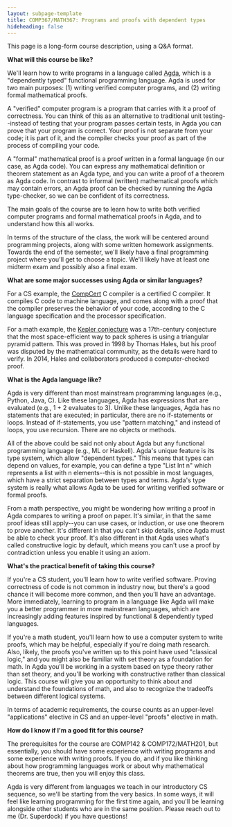 ```yaml
---
layout: subpage-template
title: COMP367/MATH367: Programs and proofs with dependent types
hideheading: false
---
```

<style>
	i[class^="ri-"] { 
	color: #d9232d; 
	font-size: 24px; 
	vertical-align: sub; 
	/*padding-left: .2em; */
	padding-right: .2em 
}	
</style>

This page is a long-form course description, using a Q&A format.

**What will this course be like?**

We'll learn how to write programs in a language called [Agda](https://agda.readthedocs.io/en/latest/getting-started/what-is-agda.html), which is a "dependently typed" functional programming language. Agda is used for two main purposes: (1) writing verified computer programs, and (2) writing formal mathematical proofs.

A "verified" computer program is a program that carries with it a proof of correctness. You can think of this as an alternative to traditional unit testing--instead of testing that your program passes certain tests, in Agda you can prove that your program is correct. Your proof is not separate from your code; it is part of it, and the compiler checks your proof as part of the process of compiling your code.

A "formal" mathematical proof is a proof written in a formal language (in our case, as Agda code). You can express any mathematical definition or theorem statement as an Agda type, and you can write a proof of a theorem as Agda code. In contrast to informal (written) mathematical proofs which may contain errors, an Agda proof can be checked by running the Agda type-checker, so we can be confident of its correctness.

The main goals of the course are to learn how to write both verified computer programs and formal mathematical proofs in Agda, and to understand how this all works.

In terms of the structure of the class, the work will be centered around programming projects, along with some written homework assignments. Towards the end of the semester, we'll likely have a final programming project where you'll get to choose a topic. We'll likely have at least one midterm exam and possibly also a final exam.

**What are some major successes using Agda or similar languages?**

For a CS example, the [CompCert](https://compcert.org/) C compiler is a certified C compiler. It compiles C code to machine language, and comes along with a proof that the compiler preserves the behavior of your code, according to the C language specification and the processor specification.

For a math example, the [Kepler conjecture](https://en.wikipedia.org/wiki/Kepler_conjecture) was a 17th-century conjecture that the most space-efficient way to pack spheres is using a triangular pyramid pattern. This was proved in 1998 by Thomas Hales, but his proof was disputed by the mathematical community, as the details were hard to verify. In 2014, Hales and collaborators produced a computer-checked proof.

**What is the Agda language like?**

Agda is very different than most mainstream programming languages (e.g., Python, Java, C). Like these languages, Agda has expressions that are evaluated (e.g., 1 + 2 evaluates to 3). Unlike these languages, Agda has no statements that are executed; in particular, there are no if-statements or loops. Instead of if-statements, you use "pattern matching," and instead of loops, you use recursion. There are no objects or methods.

All of the above could be said not only about Agda but any functional programming language (e.g., ML or Haskell). Agda's unique feature is its type system, which allow "dependent types." This means that types can depend on values, for example, you can define a type "List Int n" which represents a list with n elements--this is not possible in most languages, which have a strict separation between types and terms. Agda's type system is really what allows Agda to be used for writing verified software or formal proofs.

From a math perspective, you might be wondering how writing a proof in Agda compares to writing a proof on paper. It's similar, in that the same proof ideas still apply--you can use cases, or induction, or use one theorem to prove another. It's different in that you can't skip details, since Agda must be able to check your proof. It's also different in that Agda uses what's called constructive logic by default, which means you can't use a proof by contradiction unless you enable it using an axiom.

**What's the practical benefit of taking this course?**

If you're a CS student, you'll learn how to write verified software. Proving correctness of code is not common in industry now, but there's a good chance it will become more common, and then you'll have an advantage. More immediately, learning to program in a language like Agda will make you a better programmer in more mainstream languages, which are increasingly adding features inspired by functional & dependently typed languages.

If you're a math student, you'll learn how to use a computer system to write proofs, which may be helpful, especially if you're doing math research. Also, likely, the proofs you've written up to this point have used "classical logic," and you might also be familiar with set theory as a foundation for math. In Agda you'll be working in a system based on type theory rather than set theory, and you'll be working with constructive rather than classical logic. This course will give you an opportunity to think about and understand the foundations of math, and also to recognize the tradeoffs between different logical systems.

In terms of academic requirements, the course counts as an upper-level "applications" elective in CS and an upper-level "proofs" elective in math.

**How do I know if I'm a good fit for this course?**

The prerequisites for the course are COMP142 & COMP172/MATH201, but essentially, you should have some experience with writing programs and some experience with writing proofs. If you do, and if you like thinking about how programming languages work or about why mathematical theorems are true, then you will enjoy this class.

Agda is very different from languages we teach in our introductory CS sequence, so we'll be starting from the very basics. In some ways, it will feel like learning programming for the first time again, and you'll be learning alongside other students who are in the same position. Please reach out to me (Dr. Superdock) if you have questions!

